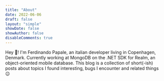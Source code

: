 ```yaml
---
title: "About"
date: 2022-06-06
draft: false
layout: "simple"
showDate: false
showAuthor: false
disableComments: true
---
```

Hey :wave:! I'm Ferdinando Papale, an italian developer living in Copenhagen, Denmark. Currently working at MongoDB on the .NET SDK for Realm, an object-oriented mobile database.
This blog is a collection of short(-ish) posts about topics I found interesting, bugs I encounter and related things :wink:


